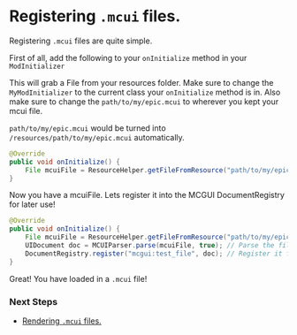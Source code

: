 # Registering `.mcui` files.

Registering `.mcui` files are quite simple.

First of all, add the following to your `onInitialize` method in your `ModInitializer`

This will grab a File from your resources folder. Make sure to change the `MyModInitializer` to the current class your `onInitialize` method is in.
Also make sure to change the `path/to/my/epic.mcui` to wherever you kept your mcui file.

`path/to/my/epic.mcui` would be turned into `/resources/path/to/my/epic.mcui` automatically.

```java
@Override
public void onInitialize() {
    File mcuiFile = ResourceHelper.getFileFromResource("path/to/my/epic.mcui", MyModInitializer.class) // Get the mcui file from resources.
}
```

Now you have a mcuiFile. Lets register it into the MCGUI DocumentRegistry for later use!

```java
@Override
public void onInitialize() {
    File mcuiFile = ResourceHelper.getFileFromResource("path/to/my/epic.mcui", MyModInitializer.class); // Get the mcui file from resources.
    UIDocument doc = MCUIParser.parse(mcuiFile, true); // Parse the file into a UIDocument, deleting any temporary files. You can specify false if you want to keep the temporary files created by the ResourceHelper.
    DocumentRegistry.register("mcgui:test_file", doc); // Register it for later use.
}
```

Great! You have loaded in a `.mcui` file!

### Next Steps

- [Rendering `.mcui` files.](/gs/renderfile.md)

